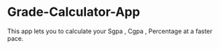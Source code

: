 # Grade-Calculator-App
This app lets you to calculate your Sgpa , Cgpa , Percentage at a faster pace.
